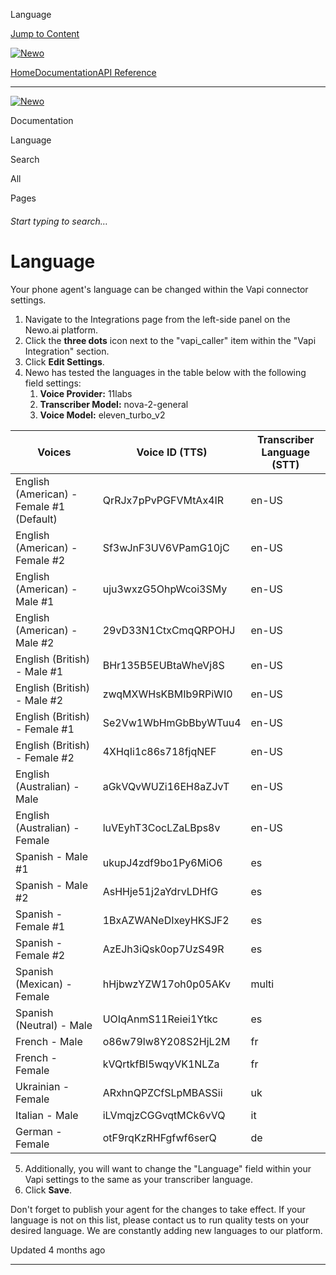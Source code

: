 Language

[Jump to Content](#content)

[![Newo](https://files.readme.io/895bdeef8322f081f6d0f4507a17e414930dfddfddf1de452f458dc00698ca84-small-svgviewer-png-output_9.png)](/)

[Home](/)[Documentation](/docs)[API Reference](/reference)

* * *

[![Newo](https://files.readme.io/895bdeef8322f081f6d0f4507a17e414930dfddfddf1de452f458dc00698ca84-small-svgviewer-png-output_9.png)](/)

Documentation

Language

Search

All

Pages

###### Start typing to search…

# Language

Your phone agent's language can be changed within the Vapi connector settings.

1.  Navigate to the Integrations page from the left-side panel on the Newo.ai platform.
2.  Click the **three dots** icon next to the "vapi\_caller" item within the "Vapi Integration" section.
3.  Click **Edit Settings**.
4.  Newo has tested the languages in the table below with the following field settings:
    1.  **Voice Provider:** 11labs
    2.  **Transcriber Model:** nova-2-general
    3.  **Voice Model:** eleven\_turbo\_v2

| Voices | Voice ID (TTS) | Transcriber Language (STT) |
| --- | --- | --- |
| English (American) - Female #1 (Default) | QrRJx7pPvPGFVMtAx4IR | en-US |
| English (American) - Female #2 | Sf3wJnF3UV6VPamG10jC | en-US |
| English (American) - Male #1 | uju3wxzG5OhpWcoi3SMy | en-US |
| English (American) - Male #2 | 29vD33N1CtxCmqQRPOHJ | en-US |
| English (British) - Male #1 | BHr135B5EUBtaWheVj8S | en-US |
| English (British) - Male #2 | zwqMXWHsKBMIb9RPiWI0 | en-US |
| English (British) - Female #1 | Se2Vw1WbHmGbBbyWTuu4 | en-US |
| English (British) - Female #2 | 4XHqIi1c86s718fjqNEF | en-US |
| English (Australian) - Male | aGkVQvWUZi16EH8aZJvT | en-US |
| English (Australian) - Female | luVEyhT3CocLZaLBps8v | en-US |
| Spanish - Male #1 | ukupJ4zdf9bo1Py6MiO6 | es  |
| Spanish - Male #2 | AsHHje51j2aYdrvLDHfG | es  |
| Spanish - Female #1 | 1BxAZWANeDIxeyHKSJF2 | es  |
| Spanish - Female #2 | AzEJh3iQsk0op7UzS49R | es  |
| Spanish (Mexican) - Female | hHjbwzYZW17oh0p05AKv | multi |
| Spanish (Neutral) - Male | UOIqAnmS11Reiei1Ytkc | es  |
| French - Male | o86w79lw8Y208S2HjL2M | fr  |
| French - Female | kVQrtkfBI5wqyVK1NLZa | fr  |
| Ukrainian - Female | ARxhnQPZCfSLpMBASSii | uk  |
| Italian - Male | iLVmqjzCGGvqtMCk6vVQ | it  |
| German - Female | otF9rqKzRHFgfwf6serQ | de  |

5.  Additionally, you will want to change the "Language" field within your Vapi settings to the same as your transcriber language.
6.  Click **Save**.

Don't forget to publish your agent for the changes to take effect. If your language is not on this list, please contact us to run quality tests on your desired language. We are constantly adding new languages to our platform.

Updated 4 months ago

* * *
